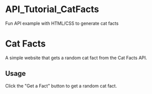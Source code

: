 # API_Tutorial_CatFacts
Fun API example with HTML/CSS to generate cat facts

# Cat Facts

A simple website that gets a random cat fact from the Cat Facts API.

## Usage

Click the "Get a Fact" button to get a random cat fact.

